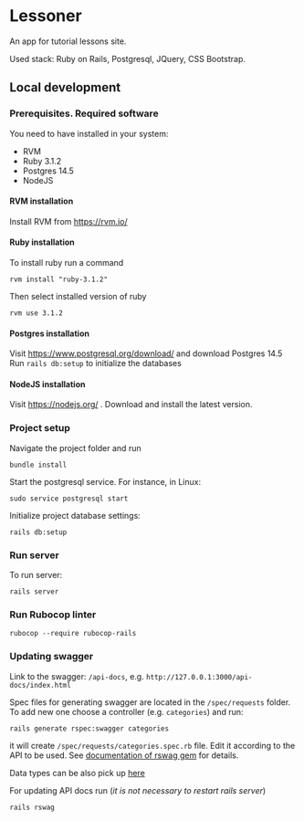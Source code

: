# Lessoner

An app for tutorial lessons site.

Used stack: Ruby on Rails, Postgresql, JQuery, CSS Bootstrap.

## Local development
### Prerequisites. Required software
You need to have installed in your system:
* RVM
* Ruby 3.1.2
* Postgres 14.5
* NodeJS

#### RVM installation
Install RVM from https://rvm.io/

#### Ruby installation
To install ruby run a command

```
rvm install "ruby-3.1.2"
```

Then select installed version of ruby 

```
rvm use 3.1.2
```

#### Postgres installation
Visit https://www.postgresql.org/download/ and download Postgres 14.5
Run `rails db:setup` to initialize the databases

#### NodeJS installation
Visit https://nodejs.org/ . Download and install the latest version.

### Project setup
Navigate the project folder and run

```
bundle install
```

Start the postgresql service. For instance, in Linux:

```
sudo service postgresql start
```

Initialize project database settings:

```
rails db:setup
```

### Run server

To run server: 

```
rails server
```

### Run Rubocop linter

```
rubocop --require rubocop-rails
```

### Updating swagger

Link to the swagger: `/api-docs`, e.g. `http://127.0.0.1:3000/api-docs/index.html`

Spec files for generating swagger are located in the `/spec/requests` folder. To add new one choose a controller (e.g. `categories`) and run:

```
rails generate rspec:swagger categories
```
it will create `/spec/requests/categories.spec.rb` file. Edit it according to the API to be used. See [documentation of rswag gem](https://github.com/rswag/rswag) for details.

Data types can be also pick up [here](https://swagger.io/docs/specification/data-models/data-types/)

For updating API docs run (*it is not necessary to restart rails server*)

```
rails rswag
```
